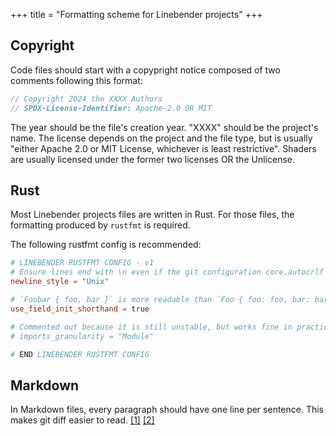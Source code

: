 +++
title = "Formatting scheme for Linebender projects"
+++

## Copyright

Code files should start with a copypright notice composed of two comments following this format:

```rust
// Copyright 2024 the XXXX Authors
// SPDX-License-Identifier: Apache-2.0 OR MIT
```

The year should be the file's creation year.
"XXXX" should be the project's name.
The license depends on the project and the file type, but is usually "either Apache 2.0 or MIT License, whichever is least restrictive".
Shaders are usually licensed under the former two licenses OR the Unlicense.

## Rust

Most Linebender projects files are written in Rust.
For those files, the formatting produced by `rustfmt` is required.

The following rustfmt config is recommended:

```toml
# LINEBENDER RUSTFMT CONFIG - v1
# Ensure lines end with \n even if the git configuration core.autocrlf is not set to true
newline_style = "Unix"

# `Foobar { foo, bar }` is more readable than `Foo { foo: foo, bar: bar }`
use_field_init_shorthand = true

# Commented out because it is still unstable, but works fine in practice.
# imports_granularity = "Module"

# END LINEBENDER RUSTFMT CONFIG
```

## Markdown

In Markdown files, every paragraph should have one line per sentence.
This makes git diff easier to read.
[[1]](https://nick.groenen.me/notes/one-sentence-per-line/) [[2]](https://sive.rs/1s)
